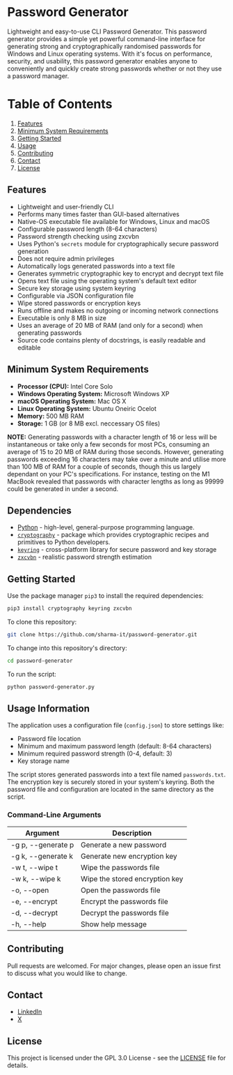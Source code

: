 # Password Generator

Lightweight and easy-to-use CLI Password Generator. This password generator provides a simple yet powerful command-line interface for generating strong and cryptographically randomised passwords for Windows and Linux operating systems. With it's focus on performance, security, and usability, this password generator enables anyone to conveniently and quickly create strong passwords whether or not they use a password manager.

# Table of Contents

1. [Features](#features)
2. [Minimum System Requirements](#minimum-system-requirements)
3. [Getting Started](#getting-started)
4. [Usage](#usage)
5. [Contributing](#contributing)
6. [Contact](#contact)
7. [License](#license)

## Features

- Lightweight and user-friendly CLI
- Performs many times faster than GUI-based alternatives
- Native-OS executable file available for Windows, Linux and macOS
- Configurable password length (8-64 characters)
- Password strength checking using zxcvbn
- Uses Python's `secrets` module for cryptographically secure password generation
- Does not require admin privileges
- Automatically logs generated passwords into a text file
- Generates symmetric cryptographic key to encrypt and decrypt text file
- Opens text file using the operating system's default text editor
- Secure key storage using system keyring
- Configurable via JSON configuration file
- Wipe stored passwords or encryption keys
- Runs offline and makes no outgoing or incoming network connections
- Executable is only 8 MB in size
- Uses an average of 20 MB of RAM (and only for a second) when generating passwords
- Source code contains plenty of docstrings, is easily readable and editable

## Minimum System Requirements

- **Processor (CPU):** Intel Core Solo
- **Windows Operating System:** Microsoft Windows XP
- **macOS Operating System:** Mac OS X
- **Linux Operating System:** Ubuntu Oneiric Ocelot
- **Memory:** 500 MB RAM
- **Storage:** 1 GB (or 8 MB excl. neccessary OS files)

**NOTE:** Generating passwords with a character length of 16 or less will be instantaneous or take only a few seconds for most PCs, consuming an average of 15 to 20 MB of RAM during those seconds. However, generating passwords exceeding 16 characters may take over a minute and utilise more than 100 MB of RAM for a couple of seconds, though this us largely dependant on your PC's specifications. For instance, testing on the M1 MacBook revealed that passwords with character lengths as long as 99999 could be generated in under a second.

## Dependencies

- [Python](https://www.python.org/) - high-level, general-purpose programming language.
- [`cryptography`](https://cryptography.io/en/latest/) -  package which provides cryptographic recipes and primitives to Python developers.
- [`keyring`](https://pypi.org/project/keyring/) - cross-platform library for secure password and key storage
- [`zxcvbn`](https://pypi.org/project/zxcvbn/) - realistic password strength estimation

## Getting Started

Use the package manager `pip3` to install the required dependencies:
```sh
pip3 install cryptography keyring zxcvbn
```
To clone this repository:
```sh
git clone https://github.com/sharma-it/password-generator.git
```
To change into this repository's directory:
```sh
cd password-generator
```
To run the script:
```sh
python password-generator.py
```

## Usage Information

The application uses a configuration file (`config.json`) to store settings like:
- Password file location
- Minimum and maximum password length (default: 8-64 characters)
- Minimum required password strength (0-4, default: 3)
- Key storage name

The script stores generated passwords into a text file named `passwords.txt`. The encryption key is securely stored in your system's keyring. Both the password file and configuration are located in the same directory as the script.

### Command-Line Arguments

| Argument | Description |
| -------- | ----------- |
| -g p, --generate p | Generate a new password |
| -g k, --generate k | Generate new encryption key |
| -w t, --wipe t | Wipe the passwords file |
| -w k, --wipe k | Wipe the stored encryption key |
| -o, --open | Open the passwords file |
| -e, --encrypt | Encrypt the passwords file |
| -d, --decrypt | Decrypt the passwords file |
| -h, --help | Show help message |

## Contributing

Pull requests are welcomed. For major changes, please open an issue first to discuss what you would like to change.

## Contact

- [LinkedIn](https://www.linkedin.com/in/sharma-it/)
- [X](https://x.com/shubsharmatech)

## License

This project is licensed under the GPL 3.0 License - see the [LICENSE](LICENSE) file for details.
